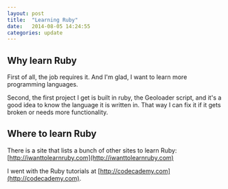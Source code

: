 ```yaml
---
layout: post
title:  "Learning Ruby"
date:   2014-08-05 14:24:55
categories: update
---
```


## Why learn Ruby

First of all, the job requires it. And I'm glad, I want to learn more programming languages.

Second, the first project I get is built in ruby, the Geoloader script, and it's a good idea to know the language it is written in. That way I can fix it if it gets broken or needs more functionality.

## Where to learn Ruby

There is a site that lists a bunch of other sites to learn Ruby: [http://iwanttolearnruby.com](http://iwanttolearnruby.com)

I went with the Ruby tutorials at [http://codecademy.com](http://codecademy.com).


